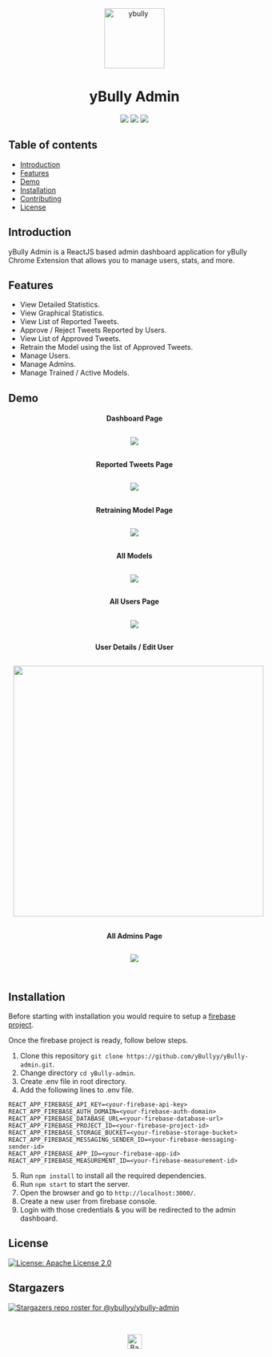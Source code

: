  <div align="center">
<img src="https://avatars.githubusercontent.com/u/90544295?s=200&v=4"  alt="ybully" width="120" >

yBully Admin
==========

[![](https://img.shields.io/badge/Made_with-ReactJS-blue?style=for-the-badge&logo=react)](https://reactjs.org/docs/getting-started.html)
[![](https://img.shields.io/badge/Database-Firebase-yellow?style=for-the-badge&logo=firebase)](https://firebase.google.com/docs)
[![](https://img.shields.io/badge/IDE-Visual_Studio_Code-red?style=for-the-badge&logo=visual-studio-code)](https://code.visualstudio.com/ "Visual Studio Code")


</div>

Table of contents
-----------------

* [Introduction](#introduction)
* [Features](#features)
* [Demo](#demo)
* [Installation](#installation)
* [Contributing](#contributing)
* [License](#license)


Introduction
-------------

yBully Admin is a ReactJS based admin dashboard application for yBully Chrome Extension that allows you to manage users, stats, and more.


Features
---------

* View Detailed Statistics.
* View Graphical Statistics.
* View List of Reported Tweets.
* Approve / Reject Tweets Reported by Users.
* View List of Approved Tweets.
* Retrain the Model using the list of Approved Tweets.
* Manage Users.
* Manage Admins.
* Manage Trained / Active Models.


Demo
-----

<div align="center">
    <h4 align="center">Dashboard Page</h4>
    <img style="margin: 10px;" src="./demo/1.png"/>
    <h4 align="center">Reported Tweets Page</h4>
    <img style="margin: 10px;" src="./demo/2.png"/>
    <h4 align="center">Retraining Model Page</h4>
    <img style="margin: 10px;" src="./demo/3.png"/>
    <h4 align="center">All Models</h4>
    <img style="margin: 10px;" src="./demo/4.png"/>
    <h4 align="center">All Users Page</h4>
    <img style="margin: 10px;" src="./demo/5.png"/>
    <h4 align="center">User Details / Edit User</h4>
    <img height="500" style="margin: 10px;" src="./demo/6.png"/>
    <h4 align="center">All Admins Page</h4>
    <img style="margin: 10px;" src="./demo/7.png"/>
</div>

<br />


Installation
-------------

Before starting with installation you would require to setup a [firebase project](https://firebase.google.com/).

Once the firebase project is ready, follow below steps.

1. Clone this repository `git clone https://github.com/yBullyy/yBully-admin.git`.
2. Change directory `cd yBully-admin`.
3. Create .env file in root directory.
4. Add the following lines to .env file.

```
REACT_APP_FIREBASE_API_KEY=<your-firebase-api-key>
REACT_APP_FIREBASE_AUTH_DOMAIN=<your-firebase-auth-domain>
REACT_APP_FIREBASE_DATABASE_URL=<your-firebase-database-url>
REACT_APP_FIREBASE_PROJECT_ID=<your-firebase-project-id>
REACT_APP_FIREBASE_STORAGE_BUCKET=<your-firebase-storage-bucket>
REACT_APP_FIREBASE_MESSAGING_SENDER_ID=<your-firebase-messaging-sender-id>
REACT_APP_FIREBASE_APP_ID=<your-firebase-app-id>
REACT_APP_FIREBASE_MEASUREMENT_ID=<your-firebase-measurement-id>
```

5. Run `npm install` to install all the required dependencies.
6. Run `npm start` to start the server.
7. Open the browser and go to `http://localhost:3000/`.
8. Create a new user from firebase console.
9. Login with those credentials & you will be redirected to the admin dashboard.


License
--------

[![License: Apache License 2.0](https://img.shields.io/badge/License-Apache_2.0-yellow.svg)](https://github.com/yBullyy/yBully-admin/blob/master/LICENSE)


Stargazers
-----------
[![Stargazers repo roster for @ybullyy/ybully-admin](https://reporoster.com/stars/ybullyy/ybully-admin)](https://github.com/yBullyy/yBully-admin/stargazers)




<br/>
<p align="center"><a href="https://github.com/yBullyy/yBully-admin#"><img src="https://raw.githubusercontent.com/shahshubh/CampusCar/master/demo/backToTopButton.png" alt="Back to top" height="29"/></a></p>